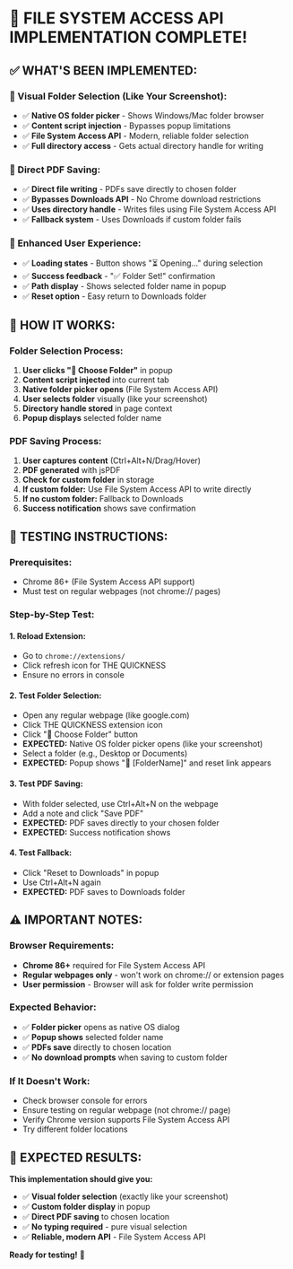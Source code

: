 # 🚀 FILE SYSTEM ACCESS API IMPLEMENTATION COMPLETE!

## ✅ **WHAT'S BEEN IMPLEMENTED:**

### **🎯 Visual Folder Selection (Like Your Screenshot):**
- ✅ **Native OS folder picker** - Shows Windows/Mac folder browser
- ✅ **Content script injection** - Bypasses popup limitations  
- ✅ **File System Access API** - Modern, reliable folder selection
- ✅ **Full directory access** - Gets actual directory handle for writing

### **💾 Direct PDF Saving:**
- ✅ **Direct file writing** - PDFs save directly to chosen folder
- ✅ **Bypasses Downloads API** - No Chrome download restrictions
- ✅ **Uses directory handle** - Writes files using File System Access API
- ✅ **Fallback system** - Uses Downloads if custom folder fails

### **🎨 Enhanced User Experience:**
- ✅ **Loading states** - Button shows "⏳ Opening..." during selection
- ✅ **Success feedback** - "✅ Folder Set!" confirmation
- ✅ **Path display** - Shows selected folder name in popup
- ✅ **Reset option** - Easy return to Downloads folder

## 🔧 **HOW IT WORKS:**

### **Folder Selection Process:**
1. **User clicks "📁 Choose Folder"** in popup
2. **Content script injected** into current tab
3. **Native folder picker opens** (File System Access API)
4. **User selects folder** visually (like your screenshot)
5. **Directory handle stored** in page context
6. **Popup displays** selected folder name

### **PDF Saving Process:**
1. **User captures content** (Ctrl+Alt+N/Drag/Hover)
2. **PDF generated** with jsPDF
3. **Check for custom folder** in storage
4. **If custom folder:** Use File System Access API to write directly
5. **If no custom folder:** Fallback to Downloads
6. **Success notification** shows save confirmation

## 🚀 **TESTING INSTRUCTIONS:**

### **Prerequisites:**
- Chrome 86+ (File System Access API support)
- Must test on regular webpages (not chrome:// pages)

### **Step-by-Step Test:**

#### **1. Reload Extension:**
- Go to `chrome://extensions/`
- Click refresh icon for THE QUICKNESS
- Ensure no errors in console

#### **2. Test Folder Selection:**
- Open any regular webpage (like google.com)
- Click THE QUICKNESS extension icon
- Click "📁 Choose Folder" button
- **EXPECTED:** Native OS folder picker opens (like your screenshot)
- Select a folder (e.g., Desktop or Documents)
- **EXPECTED:** Popup shows "📁 [FolderName]" and reset link appears

#### **3. Test PDF Saving:**
- With folder selected, use Ctrl+Alt+N on the webpage
- Add a note and click "Save PDF"
- **EXPECTED:** PDF saves directly to your chosen folder
- **EXPECTED:** Success notification shows

#### **4. Test Fallback:**
- Click "Reset to Downloads" in popup
- Use Ctrl+Alt+N again
- **EXPECTED:** PDF saves to Downloads folder

## ⚠️ **IMPORTANT NOTES:**

### **Browser Requirements:**
- **Chrome 86+** required for File System Access API
- **Regular webpages only** - won't work on chrome:// or extension pages
- **User permission** - Browser will ask for folder write permission

### **Expected Behavior:**
- ✅ **Folder picker** opens as native OS dialog
- ✅ **Popup shows** selected folder name
- ✅ **PDFs save** directly to chosen location
- ✅ **No download prompts** when saving to custom folder

### **If It Doesn't Work:**
- Check browser console for errors
- Ensure testing on regular webpage (not chrome:// page)
- Verify Chrome version supports File System Access API
- Try different folder locations

## 🎯 **EXPECTED RESULTS:**

**This implementation should give you:**
- ✅ **Visual folder selection** (exactly like your screenshot)
- ✅ **Custom folder display** in popup
- ✅ **Direct PDF saving** to chosen location
- ✅ **No typing required** - pure visual selection
- ✅ **Reliable, modern API** - File System Access API

**Ready for testing!** 🚀